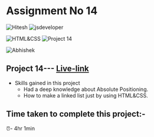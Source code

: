 # Assignment No 14

![Hitesh](https://img.shields.io/badge/Hitesh%20Choudhary-Ineuron-yellowgreen) ![jsdeveloper](https://img.shields.io/badge/JS--Fullstack-Developer-green)



![HTML&CSS](https://img.shields.io/badge/HTML-CSS-blue) ![Project 14](https://img.shields.io/badge/Project-14-green)

![Abhishek](https://img.shields.io/badge/Abhsiehk%20Patil-BCA%202%20year-orange)

## Project 14--- [Live-link](https://jsfullstack-project-14.netlify.app/)

- Skills gained in this project
  - Had a deep knowledge about Absolute Positioning.
  - How to make a linked list just by using HTML&CSS.
  
## Time taken to complete this project:-
⏰- 4hr 1min
